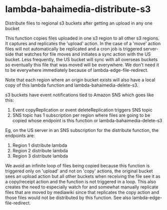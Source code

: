 # lambda-bahaimedia-distribute-s3
Distribute files to regional s3 buckets after getting an upload in any one bucket

This function copies files uploaded in one s3 region to all other s3 regions. It captures and replicates the 'upload' action. 
In the case of a 'move' action files will not automatically be replicated and a cron job is triggered server-side that watches
for file moves and initiates a sync action with the US bucket. Less frequently, the US bucket will sync with all overseas buckets
so eventually this file that was moved will be everywhere. We don't need it to be everywhere immediately because of 
lambda-edge-file-redirect.

Note that each region where an origin bucket exists will also have a local copy of this lambda function and lambda-bahaimedia-delete-s3.

s3 buckets have event notifications tied to Amazon SNS which goes like this:
  1. Event copyReplication or event deleteReplication triggers SNS topic
  2. SNS topic has 1 subscription per region where files are going to be copied whose endpoint is this function or lambda-bahaimedia-delete-s3

Eg, on the US server in an SNS subscription for the distribute function, the endpoints are:
  1. Region 1 distribute lambda
  2. Region 2 distribute lambda
  3. Region 3 distribute lambda  
  
We avoid an infinite loop of files being copied because this function is triggered only on 'upload' and not on 'copy' actions, the original
bucket sees an upload action but all other buckets when receiving the file see it as a copy/receipt action and the function is not 
triggered in a loop. This also creates the need to especially watch for and somewhat manually replicate files that are moved by
mediawiki since that replicates the copy action and those files would not be distributed by this function. See also lambda-edge-file-redirect.
